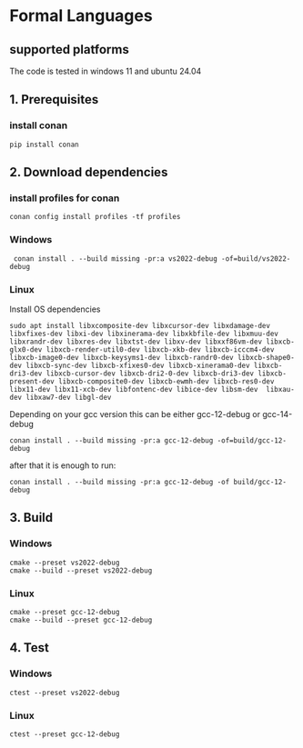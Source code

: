 # Formal Languages

## supported platforms

The code is tested in windows 11 and ubuntu 24.04

## 1. Prerequisites

### install conan
````
pip install conan
````

## 2. Download dependencies

### install profiles for conan
````
conan config install profiles -tf profiles
````

###  Windows
````
 conan install . --build missing -pr:a vs2022-debug -of=build/vs2022-debug
 ````
###  Linux
Install OS dependencies
````
sudo apt install libxcomposite-dev libxcursor-dev libxdamage-dev libxfixes-dev libxi-dev libxinerama-dev libxkbfile-dev libxmuu-dev libxrandr-dev libxres-dev libxtst-dev libxv-dev libxxf86vm-dev libxcb-glx0-dev libxcb-render-util0-dev libxcb-xkb-dev libxcb-icccm4-dev libxcb-image0-dev libxcb-keysyms1-dev libxcb-randr0-dev libxcb-shape0-dev libxcb-sync-dev libxcb-xfixes0-dev libxcb-xinerama0-dev libxcb-dri3-dev libxcb-cursor-dev libxcb-dri2-0-dev libxcb-dri3-dev libxcb-present-dev libxcb-composite0-dev libxcb-ewmh-dev libxcb-res0-dev libx11-dev libx11-xcb-dev libfontenc-dev libice-dev libsm-dev  libxau-dev libxaw7-dev libgl-dev
````

Depending on your gcc version this can be either gcc-12-debug or gcc-14-debug
````
conan install . --build missing -pr:a gcc-12-debug -of=build/gcc-12-debug
 ````
after that it is enough to run:

````
conan install . --build missing -pr:a gcc-12-debug -of build/gcc-12-debug
 ````
## 3. Build
### Windows
````
cmake --preset vs2022-debug
cmake --build --preset vs2022-debug
````
### Linux
````
cmake --preset gcc-12-debug
cmake --build --preset gcc-12-debug
````
## 4. Test
### Windows
````
ctest --preset vs2022-debug
````
### Linux
````
ctest --preset gcc-12-debug
````
